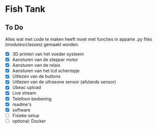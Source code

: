 # Fish Tank

## To Do

Alles wat met code te maken heeft moet met functies in apparte .py files (modules/classes) gemaakt worden.

- [x] 3D printen van het voeder systeem
- [x] Aansturen van de stepper motor
- [x] Aansturen van de relais
- [x] Aansturen van het lcd schermpje
- [x] Uitlezen van de buttons
- [x] Uitlezen van de ultrasone sensor (afstands sensor)
- [x] Ubeac upload
- [x] Live stream
- [x] Telefoon bediening
- [x] readme's
- [x] software
- [ ] Fisieke setup
- [ ] optional: Docker

